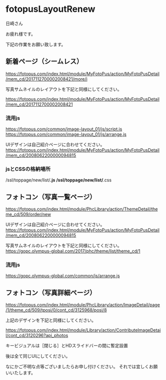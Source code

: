 # fotopusLayoutRenew

日崎さん

お疲れ様です。

下記の作業をお願い致します。

## 新着ページ（シームレス）
https://fotopus.com/index.html/module/MyFotoPus/action/MyFotoPusDetail/mem_cd/2017112700002008421/more/i

写真サムネイルのレイアウトを下記と同様にしてください。

https://fotopus.com/index.html/module/MyFotoPus/action/MyFotoPusDetail/mem_cd/2017112700002008421

### 流用js
https://fotopus.com/common/image-layout_01/js/script.js
https://fotopus.com/common/image-layout_01/js/arrange.js

UIデザインは自己紹介ページに合わせてください。
https://fotopus.com/index.html/module/MyFotoPus/action/MyFotoPusDetail/mem_cd/2008062200000094815

### jsとCSSの格納場所
/ssl/toppage/new/list/****.js
/ssl/toppage/new/list/****.css




## フォトコン（写真一覧ページ）
https://fotopus.com/index.html/module/PhcLibrary/action/ThemeDetail/theme_cd/509/order/new

UIデザインは自己紹介ページに合わせてください。
https://fotopus.com/index.html/module/MyFotoPus/action/MyFotoPusDetail/mem_cd/2008062200000094815

写真サムネイルのレイアウトを下記と同様にしてください。
https://gopc.olympus-global.com/2017/phc/theme/list/theme_cd/1

### 流用js
https://gopc.olympus-global.com/common/js/arrange.js




## フォトコン（写真詳細ページ）
https://fotopus.com/index.html/module/PhcLibrary/action/ImageDetail/page/1/theme_cd/509/tposi/0/cont_cd/3125968/posi/8

上記のデザインを下記と同様にしてください。

https://fotopus.com/index.html/module/Library/action/ContributeImageDetail/cont_cd/3120296?api_photos

キービジュアルは［閉じる］とHDスライドバーの間に暫定設置

後は全て同じUIにしてください。


なにかご不明な点等ございましたらお申し付けください。
それでは宜しくお願いいたします。